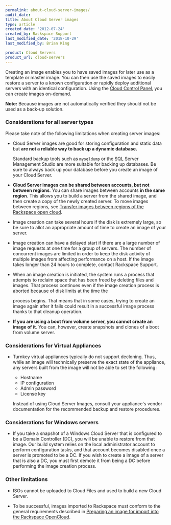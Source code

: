 ```yaml
---
permalink: about-cloud-server-images/
audit_date:
title: About Cloud Server images
type: article
created_date: '2012-07-24'
created_by: Rackspace Support
last_modified_date: '2018-10-29'
last_modified_by: Brian King

product: Cloud Servers
product_url: cloud-servers
---
```


Creating an image enables you to have saved images for later use as a
template or master image. You can then use the saved images to easily
restore a server to a known configuration or rapidly deploy additional
servers with an identical configuration. Using the
[Cloud Control Panel](https://login.rackspace.com), you can create images on-demand.

**Note:** Because images are not automatically verified they should not
be used as a back-up solution.

### Considerations for all server types

Please take note of the following limitations when creating server
images:

-   Cloud Server images are good for storing configuration and static
    data but **are not a reliable way to back up a
    dynamic database.**

    Standard backup tools such as `mysqldump` or the SQL Server Management
    Studio are more suitable for backing up databases. Be sure to always back up
    your database before you create an image of your Cloud Server.


-   **Cloud Server images can be shared between accounts, but not between regions**.
    You can share images between accounts **in the same region**. This allows you to build a server from the shared image, and then create a copy of the newly created server. To move images between regions, see [Transfer images between regions of the Rackspace open cloud](/how-to/transferring-images-between-regions-of-the-rackspace-open-cloud).

-   Image creation can take several hours if the disk is extremely large, so be
    sure to allot an appropriate amount of time to create an image of your server.

-   Image creation can have a delayed start if there are a large number
    of image requests at one time for a group of servers. The number of
    concurrent images are limited in order to keep the disk activity of
    multiple images from affecting performance on a host. If the image
    takes longer than 24 hours to complete, contact Rackspace
    Support.

-   When an image creation is initiated, the system runs a process that
    attempts to reclaim space that has been freed by deleting files
    and images. That process continues even if the image creation
    process is aborted because of disk limits at the time the

    process begins. That means that in some cases, trying to create an image again after it fails could result in a successful image process thanks to that cleanup operation.

-   **If you are using a boot from volume server, you cannot create an image of it**. You can, however, create snapshots and clones of a boot from volume server.

### Considerations for Virtual Appliances
-   Turnkey virtual appliances typically do not support decloning.
    Thus, while an image will technically preserve the exact state of the appliance, any servers built from the image will not be able to set the following:

     * Hostname
     * IP configuration
     * Admin password
     * License key

    Instead of using Cloud Server Images, consult your appliance's vendor
 documentation for the recommended backup and restore procedures.

### Considerations for Windows servers

-   If you take a snapshot of a Windows Cloud Server that is configured
    to be a Domain Controller (DC), you will be unable to restore from
    that image. Our build system relies on the local administrator
    account to perform configuration tasks, and that account becomes
    disabled once a server is promoted to be a DC. If you wish to create
    a image of a server that is also a DC, you must first
    demote it from being a DC before performing the image
    creation process.

### Other limitations

-   ISOs cannot be uploaded to Cloud Files and used to build a new Cloud Server.

-   To be successful, images imported to Rackspace must conform to the general
    requirements described in
    [Preparing an image for import into the Rackspace OpenCloud](/how-to/preparing-an-image-for-import-into-the-rackspace-opencloud).
